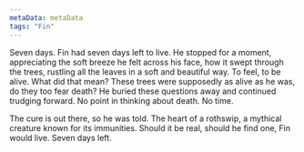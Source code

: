 ```yaml
---
metaData: metaData
tags: "Fin"
---
```


Seven days. Fin had seven days left to live. He stopped for a moment, appreciating the soft breeze he felt across his face, how it swept through the trees, rustling all the leaves in a soft and beautiful way. To feel, to be alive. What did that mean? These trees were supposedly as alive as he was, do they too fear death? He buried these questions away and continued trudging forward. No point in thinking about death. No time. 

The cure is out there, so he was told. The heart of a rothswip, a mythical creature known for its immunities. Should it be real, should he find one, Fin would live. Seven days left.